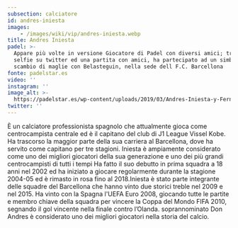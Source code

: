 ```yaml
---
subsection: calciatore
id: andres-iniesta
images: 
    - /images/wiki/vip/andres-iniesta.webp
title: Andres Iniesta
padel: >-
  Appare più volte in versione Giocatore di Padel con diversi amici; tra un
  selfie su twitter ed una partita con amici, ha partecipato ad un simbolico
  scambio di maglie con Belasteguin, nella sede dell F.C. Barcellona
fonte: padelstar.es
video: ''
instagram: ''
image_alt: >-
  https://padelstar.es/wp-content/uploads/2019/03/Andres-Iniesta-y-Fernando-Belasteguin.jpg
twitter: ''
---
```

È un calciatore professionista spagnolo che attualmente gioca come centrocampista centrale ed è il capitano del club di J1 League Vissel Kobe. Ha trascorso la maggior parte della sua carriera al Barcellona, dove ha servito come capitano per tre stagioni. Iniesta è ampiamente considerato come uno dei migliori giocatori della sua generazione e uno dei più grandi centrocampisti di tutti i tempi Ha fatto il suo debutto in prima squadra a 18 anni nel 2002 ed ha iniziato a giocare regolarmente durante la stagione 2004-05 ed è rimasto in rosa fino al 2018.Iniesta è stato parte integrante delle squadre del Barcellona che hanno vinto due storici treble nel 2009 e nel 2015. Ha vinto con la Spagna l'UEFA Euro 2008, giocando tutte le partite e membro chiave della squadra per vincere la Coppa del Mondo FIFA 2010, segnando il gol vincente nella finale contro l’Olanda. soprannominato Don Andres è considerato uno dei migliori giocatori nella storia del calcio.